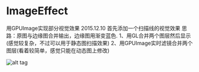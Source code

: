 # ImageEffect
用GPUImage实现部分视觉效果
2015.12.10
首先添加一个扫描线的视觉效果
思路：原图与边缘图合并输出，边缘图用渐变蓝色.
1、用GL合并两个图层然后显示(感觉较复杂，不过可以用于静态图扫描效果)
2、用GPUImage实时滤镜合并两个图层(看着较简单，感觉只能在动态图上修改)

![alt tag](https://github.com/celesius/ImageEffect/blob/master/ImageEffect/ScreenShot/ImageEffect.gif)
